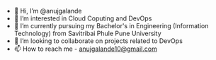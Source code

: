 - 👋 Hi, I’m @anujgalande
- 👀 I’m interested in Cloud Coputing and DevOps
- 🌱 I’m currently pursuing my Bachelor's in Engineering (Information Technology) from Savitribai Phule Pune University
- 💞️ I’m looking to collaborate on projects related to DevOps
- 📫 How to reach me - anujgalande10@gmail.com

<!---
anujgalande/anujgalande is a ✨ special ✨ repository because its `README.md` (this file) appears on your GitHub profile.
You can click the Preview link to take a look at your changes.
--->

